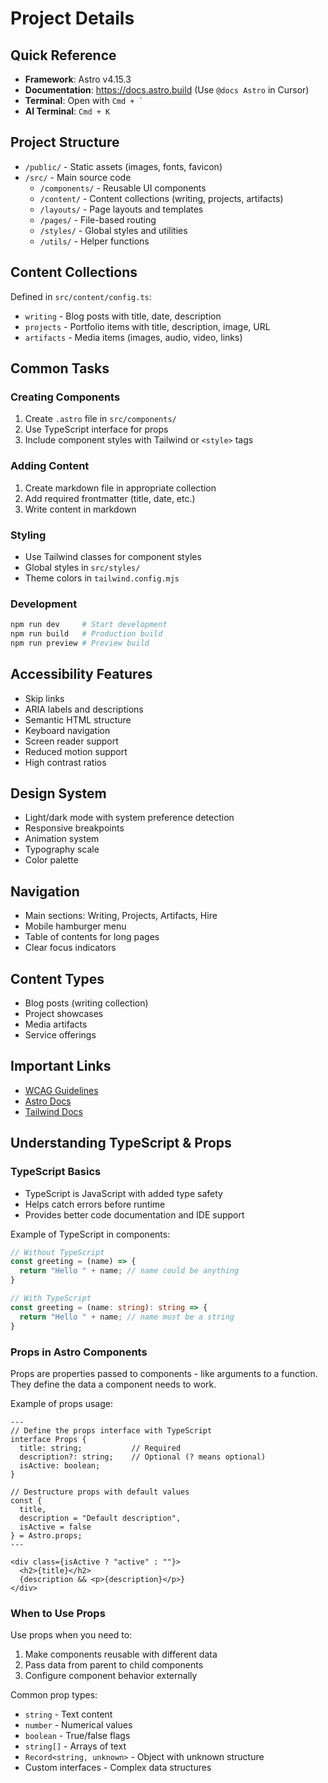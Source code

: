 # Project Details

## Quick Reference
- **Framework**: Astro v4.15.3
- **Documentation**: https://docs.astro.build (Use `@docs Astro` in Cursor)
- **Terminal**: Open with `` Cmd + ` ``
- **AI Terminal**: `Cmd + K`

## Project Structure
- `/public/` - Static assets (images, fonts, favicon)
- `/src/` - Main source code
  - `/components/` - Reusable UI components
  - `/content/` - Content collections (writing, projects, artifacts)
  - `/layouts/` - Page layouts and templates
  - `/pages/` - File-based routing
  - `/styles/` - Global styles and utilities
  - `/utils/` - Helper functions

## Content Collections
Defined in `src/content/config.ts`:
- `writing` - Blog posts with title, date, description
- `projects` - Portfolio items with title, description, image, URL
- `artifacts` - Media items (images, audio, video, links)

## Common Tasks

### Creating Components
1. Create `.astro` file in `src/components/`
2. Use TypeScript interface for props
3. Include component styles with Tailwind or `<style>` tags

### Adding Content
1. Create markdown file in appropriate collection
2. Add required frontmatter (title, date, etc.)
3. Write content in markdown

### Styling
- Use Tailwind classes for component styles
- Global styles in `src/styles/`
- Theme colors in `tailwind.config.mjs`

### Development
```bash
npm run dev     # Start development
npm run build   # Production build
npm run preview # Preview build
```

## Accessibility Features
- Skip links
- ARIA labels and descriptions
- Semantic HTML structure
- Keyboard navigation
- Screen reader support
- Reduced motion support
- High contrast ratios

## Design System
- Light/dark mode with system preference detection
- Responsive breakpoints
- Animation system
- Typography scale
- Color palette

## Navigation
- Main sections: Writing, Projects, Artifacts, Hire
- Mobile hamburger menu
- Table of contents for long pages
- Clear focus indicators

## Content Types
- Blog posts (writing collection)
- Project showcases
- Media artifacts
- Service offerings

## Important Links
- [WCAG Guidelines](https://www.w3.org/WAI/WCAG21/quickref/)
- [Astro Docs](https://docs.astro.build)
- [Tailwind Docs](https://tailwindcss.com/docs)

## Understanding TypeScript & Props

### TypeScript Basics
- TypeScript is JavaScript with added type safety
- Helps catch errors before runtime
- Provides better code documentation and IDE support

Example of TypeScript in components:
```typescript
// Without TypeScript
const greeting = (name) => {
  return "Hello " + name; // name could be anything
}

// With TypeScript
const greeting = (name: string): string => {
  return "Hello " + name; // name must be a string
}
```

### Props in Astro Components
Props are properties passed to components - like arguments to a function. They define the data a component needs to work.

Example of props usage:
```astro
---
// Define the props interface with TypeScript
interface Props {
  title: string;           // Required
  description?: string;    // Optional (? means optional)
  isActive: boolean;
}

// Destructure props with default values
const { 
  title, 
  description = "Default description",
  isActive = false 
} = Astro.props;
---

<div class={isActive ? "active" : ""}>
  <h2>{title}</h2>
  {description && <p>{description}</p>}
</div>
```

### When to Use Props
Use props when you need to:
1. Make components reusable with different data
2. Pass data from parent to child components
3. Configure component behavior externally

Common prop types:
- `string` - Text content
- `number` - Numerical values
- `boolean` - True/false flags
- `string[]` - Arrays of text
- `Record<string, unknown>` - Object with unknown structure
- Custom interfaces - Complex data structures
